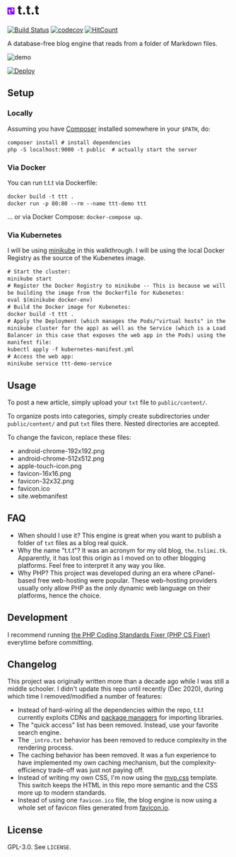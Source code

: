 # ![logo](public/favicon-16x16.png) t.t.t

[![Build Status](https://www.travis-ci.com/tslmy/t.t.t.svg?branch=master)](https://www.travis-ci.com/tslmy/t.t.t)
[![codecov](https://codecov.io/gh/tslmy/t.t.t/branch/master/graph/badge.svg?token=K603JQ63AV)](https://codecov.io/gh/tslmy/t.t.t)
[![HitCount](http://hits.dwyl.com/tslmy/ttt.svg)](http://hits.dwyl.com/tslmy/ttt)

A database-free blog engine that reads from a folder of Markdown files.

![demo](https://imgur.com/Ei5ZgaA.jpg)

[![Deploy](https://www.herokucdn.com/deploy/button.svg)](https://heroku.com/deploy)

## Setup

### Locally
Assuming you have [Composer](https://getcomposer.org/doc/01-basic-usage.md) installed somewhere in your `$PATH`, do:

```shell
composer install # install dependencies
php -S localhost:9000 -t public  # actually start the server
```

### Via Docker

You can run t.t.t via Dockerfile:

```shell
docker build -t ttt .
docker run -p 80:80 --rm --name ttt-demo ttt
```

... or via Docker Compose: `docker-compose up`.

### Via Kubernetes

I will be using [minikube](https://minikube.sigs.k8s.io/) in this walkthrough. I will be using the local Docker Registry as the source of the Kubenetes image.

```shell
# Start the cluster:
minikube start
# Register the Docker Registry to minikube -- This is because we will be building the image from the Dockerfile for Kubenetes:
eval $(minikube docker-env)
# Build the Docker image for Kubenetes:
docker build -t ttt .
# Apply the Deployment (which manages the Pods/"virtual hosts" in the minikube cluster for the app) as well as the Service (which is a Load Balancer in this case that exposes the web app in the Pods) using the manifest file:
kubectl apply -f kubernetes-manifest.yml
# Access the web app:
minikube service ttt-demo-service
```

## Usage

To post a new article, simply upload your `txt` file to `public/content/`.

To organize posts into categories, simply create subdirectories under `public/content/` and put `txt` files there. Nested directories are accepted.

To change the favicon, replace these files:

- android-chrome-192x192.png
- android-chrome-512x512.png
- apple-touch-icon.png
- favicon-16x16.png
- favicon-32x32.png
- favicon.ico
- site.webmanifest

## FAQ

- When should I use it?
  This engine is great when you want to publish a folder of `txt` files as a blog real quick.
- Why the name "t.t.t"?
  It was an acronym for my old blog, `the.tslimi.tk`. Apparently, it has lost this origin as I moved on to other blogging platforms. Feel free to interpret it any way you like.
- Why PHP?
  This project was developed during an era where cPanel-based free web-hosting were popular. These web-hosting providers usually only allow PHP as the only dynamic web language on their platforms, hence the choice.

## Development

I recommend running [the PHP Coding Standards Fixer (PHP CS Fixer)](https://github.com/FriendsOfPHP/PHP-CS-Fixer) everytime before committing. 

## Changelog

This project was originally written more than a decade ago while I was still a middle schooler. I didn't update this repo until recently (Dec 2020), during which time I removed/modified a number of features:

- Instead of hard-wiring all the dependencies within the repo, t.t.t currently exploits CDNs and [package managers](https://getcomposer.org) for importing libraries.
- The "quick access" list has been removed. Instead, use your favorite search engine.
- The `_intro.txt` behavior has been removed to reduce complexity in the rendering process.
- The caching behavior has been removed. It was a fun experience to have implemented my own caching mechanism, but the complexity-efficiency trade-off was just not paying off.
- Instead of writing my own CSS, I'm now using the [mvp.css](https://andybrewer.github.io/mvp/) template. This switch keeps the HTML in this repo more semantic and the CSS more up to modern standards.
- Instead of using one `favicon.ico` file, the blog engine is now using a whole set of favicon files generated from [favicon.io](https://favicon.io/).

## License

GPL-3.0. See `LICENSE`.